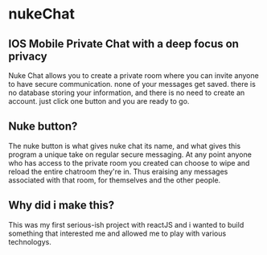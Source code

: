# nukeChat
## IOS Mobile Private Chat with a deep focus on privacy
Nuke Chat allows you to create a private room where you can invite anyone to have secure communication. none of your messages get saved. there is no database storing your information, and there is no need to create an account. just click one button and you are ready to go.

## Nuke button?

The nuke button is what gives nuke chat its name, and what gives this program a unique take on regular secure messaging. At any point anyone who has access to the private room you created can choose to wipe and reload the entire chatroom they're in. Thus eraising any messages associated with that room, for themselves and the other people.

## Why did i make this?

This was my first serious-ish project with reactJS and i wanted to build something that interested me and allowed me to play with various technologys.
